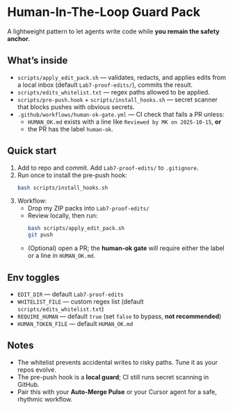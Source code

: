 # Human-In-The-Loop Guard Pack

A lightweight pattern to let agents write code while **you remain the safety anchor**.

## What’s inside
- `scripts/apply_edit_pack.sh` — validates, redacts, and applies edits from a local inbox (default `Lab7-proof-edits/`), commits the result.
- `scripts/edits_whitelist.txt` — regex paths allowed to be applied.
- `scripts/pre-push.hook` + `scripts/install_hooks.sh` — secret scanner that blocks pushes with obvious secrets.
- `.github/workflows/human-ok-gate.yml` — CI check that fails a PR unless:
  - `HUMAN_OK.md` exists with a line like `Reviewed by MK on 2025-10-15`, **or**
  - the PR has the label `human-ok`.

## Quick start
1. Add to repo and commit. Add `Lab7-proof-edits/` to `.gitignore`.
2. Run once to install the pre-push hook:
   ```bash
   bash scripts/install_hooks.sh
   ```
3. Workflow:
   - Drop my ZIP packs into `Lab7-proof-edits/`
   - Review locally, then run:
     ```bash
     bash scripts/apply_edit_pack.sh
     git push
     ```
   - (Optional) open a PR; the **human-ok gate** will require either the label or a line in `HUMAN_OK.md`.

## Env toggles
- `EDIT_DIR` — default `Lab7-proof-edits`
- `WHITELIST_FILE` — custom regex list (default `scripts/edits_whitelist.txt`)
- `REQUIRE_HUMAN` — default `true` (set `false` to bypass, **not recommended**)
- `HUMAN_TOKEN_FILE` — default `HUMAN_OK.md`

## Notes
- The whitelist prevents accidental writes to risky paths. Tune it as your repos evolve.
- The pre-push hook is a **local guard**; CI still runs secret scanning in GitHub.
- Pair this with your **Auto-Merge Pulse** or your Cursor agent for a safe, rhythmic workflow.



